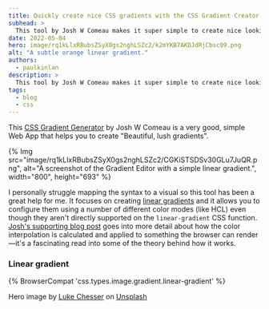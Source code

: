 ```yaml
---
title: Quickly create nice CSS gradients with the CSS Gradient Creator
subhead: >
  This tool by Josh W Comeau makes it super simple to create nice looking gradients.
date: 2022-05-04
hero: image/rq1kLlxRBubsZSyX0gs2nghLSZc2/k2mYKB7AKDJdRjCbsc09.png
alt: "A subtle orange linear gradient."
authors: 
  - paulkinlan
description: >
  This tool by Josh W Comeau makes it super simple to create nice looking gradients.
tags:
  - blog
  - css
---
```


This [CSS Gradient Generator](https://www.joshwcomeau.com/gradient-generator/) by Josh W Comeau is a very good, simple Web App that helps you to create "Beautiful, lush gradients".

{% Img src="image/rq1kLlxRBubsZSyX0gs2nghLSZc2/CGKiSTSDSv30GLu7JuQR.png", alt="A screenshot of the Gradient Editor with a simple linear gradient.", width="800", height="693" %}

I personally struggle mapping the syntax to a visual so this tool has been a great help for me. It focuses on creating [linear gradients](https://developer.mozilla.org/docs/Web/CSS/gradient/linear-gradient) and it allows you to configure them using a number of different color modes (like HCL) even though they aren't directly supported on the `linear-gradient` CSS function. [Josh's supporting blog post](https://www.joshwcomeau.com/css/make-beautiful-gradients/) goes into more detail about how the color interpolation is calculated and applied to something the browser can render&mdash;it's a fascinating read into some of the theory behind how it works.

### Linear gradient

{% BrowserCompat 'css.types.image.gradient.linear-gradient' %}

Hero image by [Luke Chesser](https://unsplash.com/@lukechesser?utm_source=unsplash&utm_medium=referral&utm_content=creditCopyText) on [Unsplash](https://unsplash.com/s/photos/linear-gradient?utm_source=unsplash&utm_medium=referral&utm_content=creditCopyText)
  